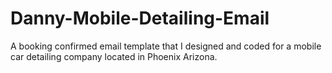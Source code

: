 # Danny-Mobile-Detailing-Email
A booking confirmed email template that I designed and coded for a mobile car detailing company located in Phoenix Arizona.
